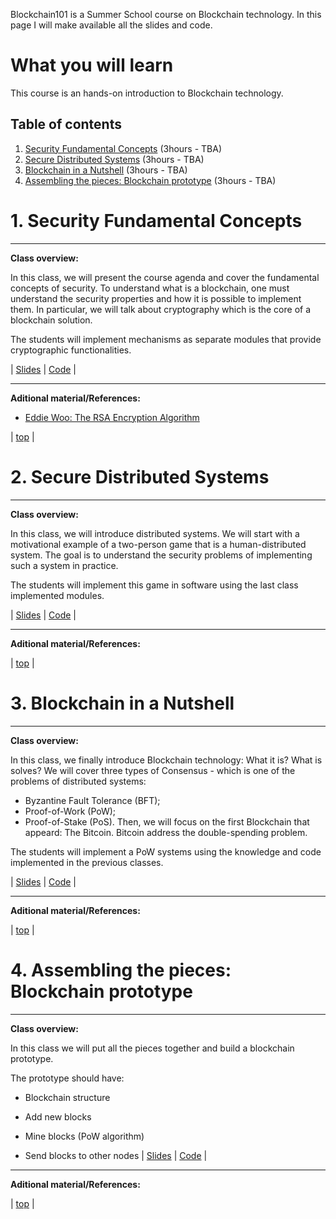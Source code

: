Blockchain101 is a Summer School course on Blockchain technology.
In this page I will make available all the slides and code.

# What you will learn
This course is an hands-on introduction to Blockchain technology.

## Table of contents <a name="table"></a>
1. [Security Fundamental Concepts](#intro) (3hours - TBA)
2. [Secure Distributed Systems](#distributed_systems) (3hours - TBA)
3. [Blockchain in a Nutshell](#blockchain) (3hours - TBA)
4. [Assembling the pieces: Blockchain prototype](#prototype) (3hours - TBA)



# 1. Security Fundamental Concepts <a name="intro"></a>
---
**Class overview:**

In this class, we will present the course agenda and cover the fundamental concepts of security.
To understand what is a blockchain, one must understand the security properties and how it is possible to implement them.
In particular, we will talk about cryptography which is the core of a blockchain solution.


The students will implement mechanisms as separate modules that provide cryptographic functionalities.


| [Slides](https://github.com/MiguelGarciaTH/Blockchain101/blob/master/slides/1_blockchain101_security_fundamental_concepts.pdf)      | [Code](https://github.com/MiguelGarciaTH/Blockchain101/blob/master/slides/1_blockchain101_security_fundamental_concepts.pdf)       |

---

**Aditional material/References:**
- [Eddie Woo: The RSA Encryption Algorithm](https://www.youtube.com/watch?v=4zahvcJ9glg)

| [top](#table) |


# 2. Secure Distributed Systems <a name="distributed_systems"></a>
---
**Class overview:**

In this class, we will introduce distributed systems.
We will start with a motivational example of a two-person game that is a human-distributed system.
The goal is to understand the security problems of implementing such a system in practice.


The students will implement this game in software using the last class implemented modules.



| [Slides](https://github.com/MiguelGarciaTH/Blockchain101/blob/master/slides/1_blockchain101_security_fundamental_concepts.pdf)      | [Code](https://github.com/MiguelGarciaTH/Blockchain101/blob/master/slides/1_blockchain101_security_fundamental_concepts.pdf)       |

---

**Aditional material/References:**

| [top](#table) |

# 3. Blockchain in a Nutshell <a name="blockchain"></a>
---
**Class overview:**

In this class, we finally introduce Blockchain technology: What it is? What is solves?
We will cover three types of Consensus - which is one of the problems of distributed systems:
- Byzantine Fault Tolerance (BFT);
- Proof-of-Work (PoW);
- Proof-of-Stake (PoS).
Then, we will focus on the first Blockchain that appeard: The Bitcoin.
Bitcoin address the double-spending problem.


The students will implement a PoW systems using the knowledge and code implemented in the previous classes.




| [Slides](https://github.com/MiguelGarciaTH/Blockchain101/blob/master/slides/1_blockchain101_security_fundamental_concepts.pdf)      | [Code](https://github.com/MiguelGarciaTH/Blockchain101/blob/master/slides/1_blockchain101_security_fundamental_concepts.pdf)       |

---

**Aditional material/References:**

| [top](#table) |

# 4. Assembling the pieces: Blockchain prototype <a name="prototype"></a>
---
**Class overview:**

In this class we will put all the pieces together and build a blockchain prototype.

The prototype should have:
- Blockchain structure
- Add new blocks
- Mine blocks (PoW algorithm)

- Send blocks to other nodes
| [Slides](https://github.com/MiguelGarciaTH/Blockchain101/blob/master/slides/1_blockchain101_security_fundamental_concepts.pdf)      | [Code](https://github.com/MiguelGarciaTH/Blockchain101/blob/master/slides/1_blockchain101_security_fundamental_concepts.pdf)       |

---

**Aditional material/References:**

| [top](#table) |
